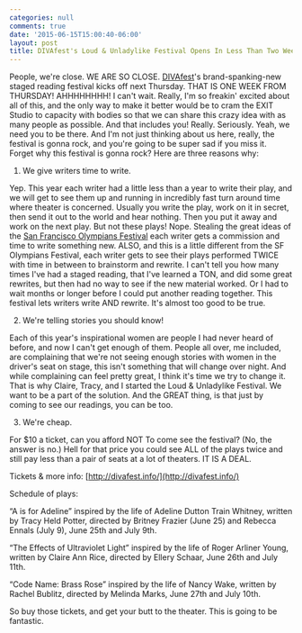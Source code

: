 ```yaml
---
categories: null
comments: true
date: '2015-06-15T15:00:40-06:00'
layout: post
title: DIVAfest's Loud & Unladylike Festival Opens In Less Than Two Weeks
---
```


People, we're close. WE ARE SO CLOSE. [DIVAfest](http://divafest.info/)'s brand-spanking-new staged reading festival kicks off next Thursday. THAT IS ONE WEEK FROM THURSDAY! AHHHHHHHH! I can't wait. Really, I'm so freakin' excited about all of this, and the only way to make it better would be to cram the EXIT Studio to capacity with bodies so that we can share this crazy idea with as many people as possible. And that includes you! Really. Seriously. Yeah, we need you to be there. And I'm not just thinking about us here, really, the festival is gonna rock, and you're going to be super sad if you miss it. Forget why this festival is gonna rock? Here are three reasons why:

1. We give writers time to write.

Yep. This year each writer had a little less than a year to write their play, and we will get to see them up and running in incredibly fast turn around time where theater is concerned. Usually you write the play, work on it in secret, then send it out to the world and hear nothing. Then you put it away and work on the next play. But not these plays! Nope. Stealing the great ideas of the [San Francisco Olympians Festival](http://www.sfolympians.com/) each writer gets a commission and time to write something new. ALSO, and this is a little different from the SF Olympians Festival, each writer gets to see their plays performed TWICE with time in between to brainstorm and rewrite. I can't tell you how many times I've had a staged reading, that I've learned a TON, and did some great rewrites, but then had no way to see if the new material worked. Or I had to wait months or longer before I could put another reading together. This festival lets writers write AND rewrite. It's almost too good to be true.

2. We're telling stories you should know!

Each of this year's inspirational women are people I had never heard of before, and now I can't get enough of them. People all over, me included, are complaining that we're not seeing enough stories with women in the driver's seat on stage, this isn't something that will change over night. And while complaining can feel pretty great, I think it's time we try to change it. That is why Claire, Tracy, and I started the Loud & Unladylike Festival. We want to be a part of the solution. And the GREAT thing, is that just by coming to see our readings, you can be too. 

3. We're cheap.

For $10 a ticket, can you afford NOT To come see the festival? (No, the answer is no.) Hell for that price you could see ALL of the plays twice and still pay less than a pair of seats at a lot of theaters. IT IS A DEAL.

Tickets & more info: [http://divafest.info/](http://divafest.info/)

Schedule of plays:

“A is for Adeline” inspired by the life of Adeline Dutton Train Whitney, written by Tracy Held Potter, directed by Britney Frazier (June 25) and Rebecca Ennals (July 9), June 25th and July 9th.

“The Effects of Ultraviolet Light” inspired by the life of Roger Arliner Young, written by Claire Ann Rice, directed by Ellery Schaar, June 26th and July 11th.

“Code Name: Brass Rose” inspired by the life of Nancy Wake, written by Rachel Bublitz, directed by Melinda Marks, June 27th and July 10th.

So buy those tickets, and get your butt to the theater. This is going to be fantastic.
